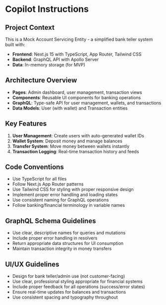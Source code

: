 # Copilot Instructions

<!-- Use this file to provide workspace-specific custom instructions to Copilot. For more details, visit https://code.visualstudio.com/docs/copilot/copilot-customization#_use-a-githubcopilotinstructionsmd-file -->

## Project Context
This is a Mock Account Servicing Entity - a simplified bank teller system built with:
- **Frontend**: Next.js 15 with TypeScript, App Router, Tailwind CSS
- **Backend**: GraphQL API with Apollo Server
- **Data**: In-memory storage (for MVP)

## Architecture Overview
- **Pages**: Admin dashboard, user management, transaction views
- **Components**: Reusable UI components for banking operations
- **GraphQL**: Type-safe API for user management, wallets, and transactions
- **Data Models**: User (with wallet) and Transaction entities

## Key Features
1. **User Management**: Create users with auto-generated wallet IDs
2. **Wallet System**: Deposit money and manage balances
3. **Transfer System**: Move money between wallets instantly
4. **Transaction Logging**: Real-time transaction history and feeds

## Code Conventions
- Use TypeScript for all files
- Follow Next.js App Router patterns
- Use Tailwind CSS for styling with proper responsive design
- Implement proper error handling and loading states
- Use consistent naming for GraphQL operations
- Follow banking/financial terminology in variable names

## GraphQL Schema Guidelines
- Use clear, descriptive names for queries and mutations
- Include proper error handling in resolvers
- Return appropriate data structures for UI consumption
- Maintain transaction integrity in money transfers

## UI/UX Guidelines
- Design for bank teller/admin use (not customer-facing)
- Use clear, professional styling appropriate for financial systems
- Include proper feedback for all operations (success/error states)
- Ensure real-time updates for balances and transactions
- Use consistent spacing and typography throughout
